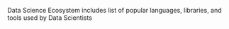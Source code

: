 Data Science Ecosystem includes list of popular languages, libraries, and tools used by Data Scientists

